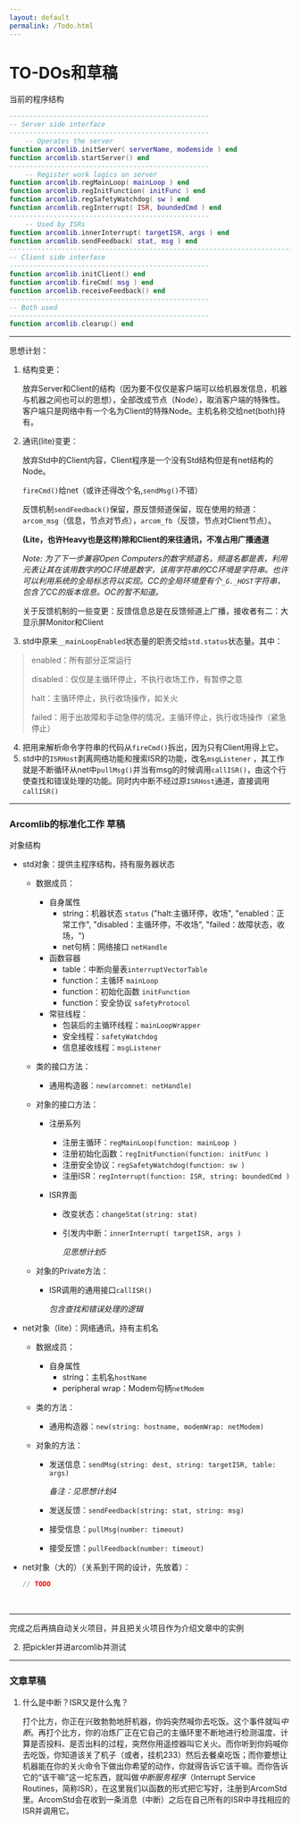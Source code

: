 ```yaml
---
layout: default
permalink: /Todo.html
---
```


# TO-DOs和草稿

当前的程序结构

```lua
--------------------------------------------------
-- Server side interface
--------------------------------------------------
	-- Operates the server
function arcomlib.initServer( serverName, modemside ) end
function arcomlib.startServer() end
--------------------------------------------------
	-- Register work logics on server
function arcomlib.regMainLoop( mainLoop ) end
function arcomlib.regInitFunction( initFunc ) end
function arcomlib.regSafetyWatchdog( sw ) end
function arcomlib.regInterrupt( ISR, boundedCmd ) end
--------------------------------------------------
	-- Used by ISRs
function arcomlib.innerInterrupt( targetISR, args ) end
function arcomlib.sendFeedback( stat, msg ) end
----------------------------------------------------------------------------
-- Client side interface
--------------------------------------------------
function arcomlib.initClient() end
function arcomlib.fireCmd( msg ) end
function arcomlib.receiveFeedback() end
--------------------------------------------------
-- Both used
--------------------------------------------------
function arcomlib.clearup() end
```

---

思想计划：

1. 结构变更：

   放弃Server和Client的结构（因为要不仅仅是客户端可以给机器发信息，机器与机器之间也可以的思想），全部改成节点（Node），取消客户端的特殊性。客户端只是网络中有一个名为Client的特殊Node。主机名称交给net(both)持有。

2. 通讯(lite)变更：

   放弃Std中的Client内容，Client程序是一个没有Std结构但是有net结构的Node。

   `fireCmd()`给net（或许还得改个名,`sendMsg()`不错）

   反馈机制`sendFeedback()`保留，原反馈频道保留，现在使用的频道：`arcom_msg`（信息，节点对节点），`arcom_fb`（反馈，节点对Client节点）。

   **(Lite，也许Heavy也是这样)除和Client的来往通讯，不准占用广播通道**

   *Note: 为了下一步兼容Open Computers的数字频道名，频道名都是表，利用元表让其在该用数字的OC环境是数字，该用字符串的CC环境是字符串。也许可以利用系统的全局标志符以实现。CC的全局环境里有个`_G._HOST`字符串，包含了CC的版本信息。OC的暂不知道。*

   关于反馈机制的一些变更：反馈信息总是在反馈频道上广播，接收者有二：大显示屏Monitor和Client

3. std中原来`__mainLoopEnabled`状态量的职责交给`std.status`状态量。其中：

> enabled：所有部分正常运行
>
> disabled：仅仅是主循环停止，不执行收场工作，有暂停之意
>
> halt：主循环停止，执行收场操作，如关火
>
> failed：用于出故障和手动急停的情况，主循环停止，执行收场操作（紧急停止）

4. 把用来解析命令字符串的代码从`fireCmd()`拆出，因为只有Client用得上它。
5. std中的`ISRHost`剥离网络功能和搜索ISR的功能，改名`msgListener` ，其工作就是不断循环从net中`pullMsg()`并当有msg的时候调用`callISR()`，由这个行使查找和错误处理的功能。同时内中断不经过原`ISRHost`通道，直接调用`callISR()`

---

### Arcomlib的标准化工作 草稿

对象结构

- std对象：提供主程序结构，持有服务器状态

  - 数据成员：

    - 自身属性
      - string：机器状态 `status` ("halt:主循环停，收场", "enabled：正常工作", "disabled：主循环停，不收场", "failed：故障状态，收场，")
      - net句柄：网络接口 `netHandle`
    - 函数容器
      - table：中断向量表`interruptVectorTable`
      - function：主循环 `mainLoop`
      - function：初始化函数 `initFunction`
      - function：安全协议 `safetyProtocol`
    - 常驻线程：
      - 包装后的主循环线程：`mainLoopWrapper`
      - 安全线程：`safetyWatchdog`
      - 信息接收线程：`msgListener`

  - 类的接口方法：

    - 通用构造器：`new(arcomnet: netHandle)`

  - 对象的接口方法：

    - 注册系列

      - 注册主循环：`regMainLoop(function: mainLoop ) `
      - 注册初始化函数：`regInitFunction(function: initFunc )`
      - 注册安全协议：`regSafetyWatchdog(function: sw )`
      - 注册ISR：`regInterrupt(function: ISR, string: boundedCmd ) `

    - ISR界面

      - 改变状态：`changeStat(string: stat)`

      - 引发内中断：`innerInterrupt( targetISR, args )`

        *见思想计划5*

  - 对象的Private方法：

    - ISR调用的通用接口`callISR()`

      *包含查找和错误处理的逻辑*



- net对象（lite）：网络通讯，持有主机名

  - 数据成员：

    - 自身属性
      - string：主机名`hostName`
      - peripheral wrap：Modem句柄`netModem`

  - 类的方法：

    - 通用构造器：`new(string: hostname, modemWrap: netModem)`

  - 对象的方法：

    - 发送信息：`sendMsg(string: dest, string: targetISR, table: args)`

      *备注：见思想计划4*

    - 发送反馈：`sendFeedback(string: stat, string: msg)`

    - 接受信息：`pullMsg(number: timeout)`

    - 接受反馈：`pullFeedback(number: timeout)`

- net对象（大的）（关系到干网的设计，先放着）：

  ```C
  // TODO
  ```

  ​

---

完成之后再搞自动关火项目，并且把关火项目作为介绍文章中的实例

2. 把pickler并进arcomlib并测试


---

### 文章草稿



1. 什么是中断？ISR又是什么鬼？

   打个比方，你正在兴致勃勃地肝机器，你妈突然喊你去吃饭。这个事件就叫*中断*。再打个比方，你的冶炼厂正在它自己的主循环里不断地进行检测温度、计算是否投料、是否出料的过程，突然你用遥控器叫它关火。而你听到你妈喊你去吃饭，你知道该关了机子（或者，挂机233）然后去餐桌吃饭；而你要想让机器能在你的关火命令下做出你希望的动作，你就得告诉它该干嘛。而你告诉它的“该干嘛”这一坨东西，就叫做*中断服务程序*（Interrupt Service Routines，简称ISR），在这里我们以函数的形式把它写好，注册到ArcomStd里。ArcomStd会在收到一条消息（中断）之后在自己所有的ISR中寻找相应的ISR并调用它。